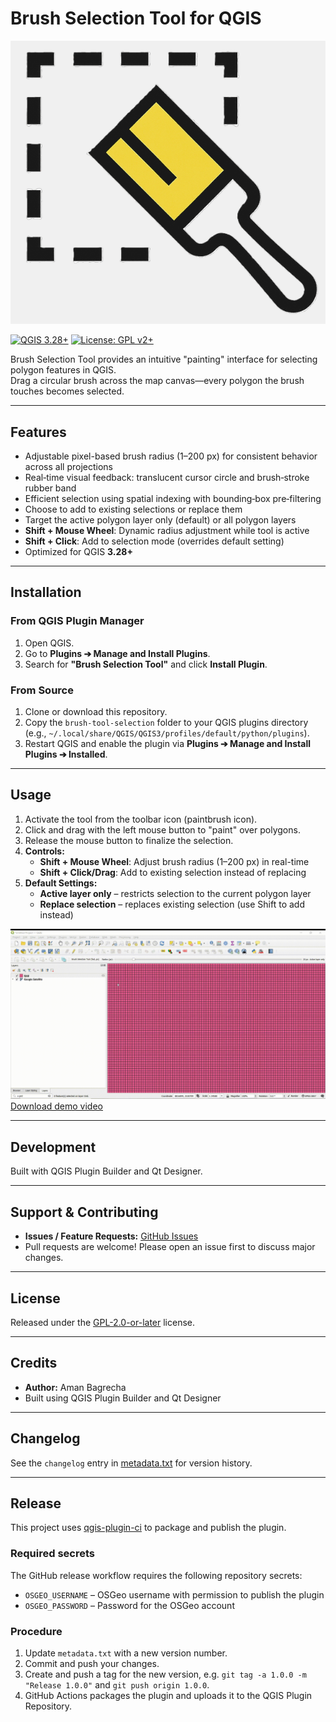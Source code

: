 # Brush Selection Tool for QGIS

![Brush Selection Tool Logo](BrushSelectionTool/icons/paintbrush.png)

[![QGIS 3.28+](https://img.shields.io/badge/QGIS-3.28%2B-green.svg)](https://qgis.org)
[![License: GPL v2+](https://img.shields.io/badge/License-GPL%20v2%2B-blue.svg)](LICENSE)

Brush Selection Tool provides an intuitive "painting" interface for selecting polygon features in QGIS.  
Drag a circular brush across the map canvas—every polygon the brush touches becomes selected.

---

## Features
- Adjustable pixel-based brush radius (1–200 px) for consistent behavior across all projections
- Real‑time visual feedback: translucent cursor circle and brush‑stroke rubber band
- Efficient selection using spatial indexing with bounding‑box pre‑filtering
- Choose to add to existing selections or replace them
- Target the active polygon layer only (default) or all polygon layers
- **Shift + Mouse Wheel**: Dynamic radius adjustment while tool is active
- **Shift + Click**: Add to selection mode (overrides default setting)
- Optimized for QGIS **3.28+**

---

## Installation

### From QGIS Plugin Manager
1. Open QGIS.
2. Go to **Plugins ➔ Manage and Install Plugins**.
3. Search for **"Brush Selection Tool"** and click **Install Plugin**.

### From Source
1. Clone or download this repository.
2. Copy the `brush-tool-selection` folder to your QGIS plugins directory
   (e.g., `~/.local/share/QGIS/QGIS3/profiles/default/python/plugins`).
3. Restart QGIS and enable the plugin via **Plugins ➔ Manage and Install Plugins ➔ Installed**.

---

## Usage
1. Activate the tool from the toolbar icon (paintbrush icon).
2. Click and drag with the left mouse button to "paint" over polygons.
3. Release the mouse button to finalize the selection.
4. **Controls:**
   - **Shift + Mouse Wheel**: Adjust brush radius (1–200 px) in real-time
   - **Shift + Click/Drag**: Add to existing selection instead of replacing
5. **Default Settings:**
   - **Active layer only** – restricts selection to the current polygon layer
   - **Replace selection** – replaces existing selection (use Shift to add instead)

![Demo GIF](docs/17-26-19-Clip20250903172818.gif)  
[Download demo video](docs/17-26-19-Clip20250903172818.mp4)

---

## Development

Built with QGIS Plugin Builder and Qt Designer.

---

## Support & Contributing
- **Issues / Feature Requests:** [GitHub Issues](https://github.com/amanbagrecha/brush-tool-selection/issues)
- Pull requests are welcome! Please open an issue first to discuss major changes.

---

## License
Released under the [GPL-2.0-or-later](LICENSE) license.

---

## Credits
- **Author:** Aman Bagrecha
- Built using QGIS Plugin Builder and Qt Designer

---

## Changelog
See the `changelog` entry in [metadata.txt](metadata.txt) for version history.

---

## Release
This project uses [qgis-plugin-ci](https://github.com/opengisch/qgis-plugin-ci) to package and publish the plugin.

### Required secrets
The GitHub release workflow requires the following repository secrets:

- `OSGEO_USERNAME` – OSGeo username with permission to publish the plugin
- `OSGEO_PASSWORD` – Password for the OSGeo account

### Procedure
1. Update `metadata.txt` with a new version number.
2. Commit and push your changes.
3. Create and push a tag for the new version, e.g. `git tag -a 1.0.0 -m "Release 1.0.0"` and `git push origin 1.0.0`.
4. GitHub Actions packages the plugin and uploads it to the QGIS Plugin Repository.

